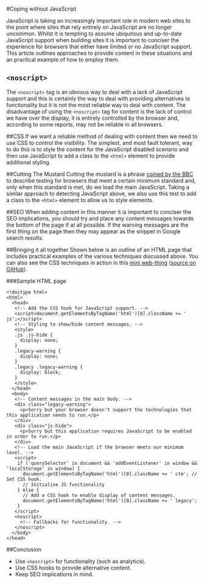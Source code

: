 #Coping without JavaScript

JavaScript is taking an increasingly important role in modern web sites to the point where sites that rely entirely on JavaScript are no longer uncommon.  Whilst it is tempting to assume ubiquitous and up-to-date JavaScript support when building sites it is important to conciser the experience for browsers that either have limited or no JavaScript support.  This article outlines approaches to provide content in these situations and an practical example of how to employ them.

## `<noscript>`
The `<noscript>` tag is an obvious way to deal with a lack of JavaScript support and this is certainly the way to deal with providing alternatives to functionality but it is not the most reliable way to deal with content.  The disadvantage of using the `<noscript>` tag for content is the lack of control we have over the display, it is entirely controlled by the browser and, according to some reports, may not be reliable in all browsers.

##CSS
If we want a reliable method of dealing with content then we need to use CSS to control the visibility.  The simplest, and most fault tolerant, way to do this is to style the content for the JavaScript disabled scenario and then use JavaScript to add a class to the `<html>` element to provide additional styling.

##Cutting The Mustard
Cutting the mustard is a phrase <a href="http://responsivenews.co.uk/post/18948466399/cutting-the-mustard">coined by the BBC</a> to describe testing for browsers that meet a certain minimum standard and, only when this standard is met, do we load the main JavaScript.  Taking a similar approach to detecting JavaScript above, we also use this test to add a class to the `<html>` element to allow us to style elements.

##SEO
When adding content in this manner it is important to conciser the SEO implications, you should try and place any content messages towards the bottom of the page if at all possible.  If the warning messages are the first thing on the page then they may appear as the snippet in Google search results.

##Bringing it all together
Shown below is an outline of an HTML page that includes practical examples of the various techniques discussed above.  You can also see the CSS techniques in action in this <a href="/static/html/pin_producer/">mini web-thing</a> (<a href="https://github.com/decadecity/pin_producer">source on GitHub</a>).

###Sample HTML page
<pre class="code"><code>&lt;!doctype html&gt;
&lt;html&gt;
  &lt;head&gt;
   &lt;!-- Add the CSS hook for JavaScript support. --&gt;
   &lt;script&gt;document.getElementsByTagName('html')[0].className += ' js';&lt;/script&gt;
   &lt;!-- Styling to show/hide content messages. --&gt;
   &lt;style&gt;
   .js .js-hide {
     display: none;
   }
   .legacy-warning {
     display: none;
   }
   .legacy .legacy-warning {
     display: block;
   }
   &lt;/style&gt;
  &lt;/head&gt;
  &lt;body&gt;
   &lt;!-- Content messages in the main body. --&gt;
   &lt;div class="legacy-warning"&gt;
     &lt;p&gt;Sorry but your browser doesn't support the technologies that this application needs to run.&lt;/p&gt;
   &lt;/div&gt;
   &lt;div class="js-hide"&gt;
     &lt;p&gt;Sorry but this application requires JavaScript to be enabled in order to run.&lt;/p&gt;
   &lt;/div&gt;
   &lt;!-- Load the main JavaScript if the browser meets our minimum level. --&gt;
   &lt;script&gt;
    if ('querySelector' in document &amp;&amp; 'addEventListener' in window &amp;&amp; 'localStorage' in window) {
      document.getElementsByTagName('html')[0].className += ' ctm'; // Set CSS hook.
      // Initialise JS functionality
    } else {
      // Add a CSS hook to enable display of content messages.
      document.getElementsByTagName('html')[0].className += ' legacy';
    }
   &lt;/script&gt;
   &lt;noscript&gt;
     &lt;!-- Fallbacks for functionality. --&gt;
   &lt;/noscript&gt;
  &lt;/body&gt;
&lt;/head&gt;</code></pre>

##Conclusion

 * Use `<noscript>` for functionality (such as analytics).
 * Use CSS hooks to provide alternative content.
 * Keep SEO implications in mind.
